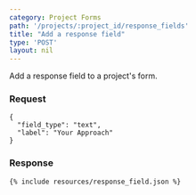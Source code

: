 ```yaml
---
category: Project Forms
path: '/projects/:project_id/response_fields'
title: "Add a response field"
type: 'POST'
layout: nil
---
```


Add a response field to a project's form.

### Request
```
{
  "field_type": "text",
  "label": "Your Approach"
}
```

### Response

```{% include resources/response_field.json %}```
